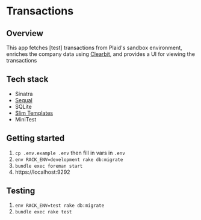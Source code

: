 # Transactions

## Overview
This app fetches [test] transactions from Plaid's sandbox environment, enriches the company data using [Clearbit](https://clearbit.com), and provides a UI for viewing the transactions

## Tech stack
- Sinatra
- [Sequal](https://sequel.jeremyevans.net)
- SQLite
- [Slim Templates](http://slim-lang.com)
- MiniTest

## Getting started
1. `cp .env.example .env` then fill in vars in `.env`
2. `env RACK_ENV=development rake db:migrate`
3. `bundle exec foreman start`
4. https://localhost:9292

## Testing
1. `env RACK_ENV=test rake db:migrate`
2. `bundle exec rake test`
